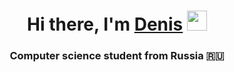 <h1 align="center">Hi there, I'm <a href="https://gb.ru/users/de3d44c9-9664-4992-8a3b-1c346c454472" target="_blank">Denis</a> 
<img src="https://github.com/blackcater/blackcater/raw/main/images/Hi.gif" height="32"/></h1>
<h3 align="center">Computer science student from Russia 🇷🇺</h3>

